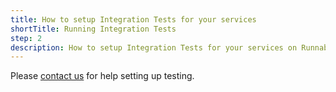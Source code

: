 ```yaml
---
title: How to setup Integration Tests for your services
shortTitle: Running Integration Tests
step: 2
description: How to setup Integration Tests for your services on Runnable.
---
```


Please [contact us](mailto:support@runnable.com) for help setting up testing.
